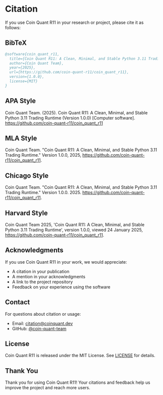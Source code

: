# Citation

If you use Coin Quant R11 in your research or project, please cite it as follows:

## BibTeX

```bibtex
@software{coin_quant_r11,
  title={Coin Quant R11: A Clean, Minimal, and Stable Python 3.11 Trading Runtime},
  author={Coin Quant Team},
  year={2025},
  url={https://github.com/coin-quant-r11/coin_quant_r11},
  version={1.0.0},
  license={MIT}
}
```

## APA Style

Coin Quant Team. (2025). Coin Quant R11: A Clean, Minimal, and Stable Python 3.11 Trading Runtime (Version 1.0.0) [Computer software]. https://github.com/coin-quant-r11/coin_quant_r11

## MLA Style

Coin Quant Team. "Coin Quant R11: A Clean, Minimal, and Stable Python 3.11 Trading Runtime." Version 1.0.0, 2025, https://github.com/coin-quant-r11/coin_quant_r11.

## Chicago Style

Coin Quant Team. "Coin Quant R11: A Clean, Minimal, and Stable Python 3.11 Trading Runtime." Version 1.0.0. 2025. https://github.com/coin-quant-r11/coin_quant_r11.

## Harvard Style

Coin Quant Team 2025, 'Coin Quant R11: A Clean, Minimal, and Stable Python 3.11 Trading Runtime', version 1.0.0, viewed 24 January 2025, <https://github.com/coin-quant-r11/coin_quant_r11>.

## Acknowledgments

If you use Coin Quant R11 in your work, we would appreciate:
- A citation in your publication
- A mention in your acknowledgments
- A link to the project repository
- Feedback on your experience using the software

## Contact

For questions about citation or usage:
- Email: citation@coinquant.dev
- GitHub: [@coin-quant-team](https://github.com/coin-quant-team)

## License

Coin Quant R11 is released under the MIT License. See [LICENSE](LICENSE) for details.

## Thank You

Thank you for using Coin Quant R11! Your citations and feedback help us improve the project and reach more users.
